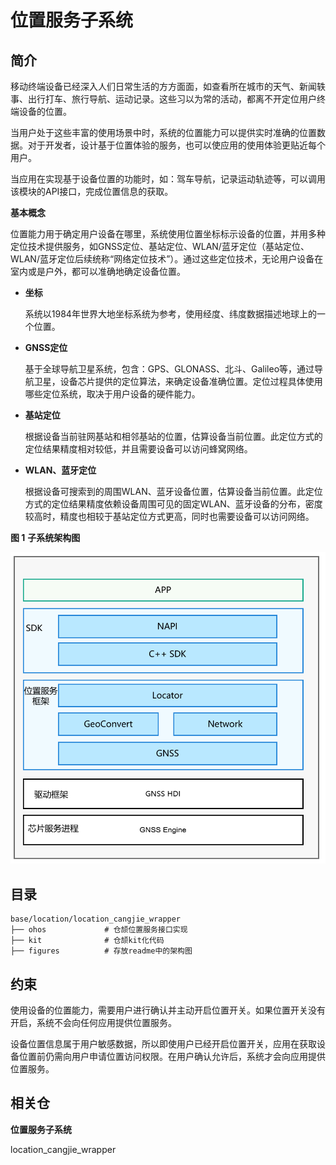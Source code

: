 # 位置服务子系统

## 简介

移动终端设备已经深入人们日常生活的方方面面，如查看所在城市的天气、新闻轶事、出行打车、旅行导航、运动记录。这些习以为常的活动，都离不开定位用户终端设备的位置。

当用户处于这些丰富的使用场景中时，系统的位置能力可以提供实时准确的位置数据。对于开发者，设计基于位置体验的服务，也可以使应用的使用体验更贴近每个用户。

当应用在实现基于设备位置的功能时，如：驾车导航，记录运动轨迹等，可以调用该模块的API接口，完成位置信息的获取。

**基本概念**

位置能力用于确定用户设备在哪里，系统使用位置坐标标示设备的位置，并用多种定位技术提供服务，如GNSS定位、基站定位、WLAN/蓝牙定位（基站定位、WLAN/蓝牙定位后续统称“网络定位技术”）。通过这些定位技术，无论用户设备在室内或是户外，都可以准确地确定设备位置。

-   **坐标**

    系统以1984年世界大地坐标系统为参考，使用经度、纬度数据描述地球上的一个位置。

-   **GNSS定位**

    基于全球导航卫星系统，包含：GPS、GLONASS、北斗、Galileo等，通过导航卫星，设备芯片提供的定位算法，来确定设备准确位置。定位过程具体使用哪些定位系统，取决于用户设备的硬件能力。

-   **基站定位**

    根据设备当前驻网基站和相邻基站的位置，估算设备当前位置。此定位方式的定位结果精度相对较低，并且需要设备可以访问蜂窝网络。

-   **WLAN、蓝牙定位**

    根据设备可搜索到的周围WLAN、蓝牙设备位置，估算设备当前位置。此定位方式的定位结果精度依赖设备周围可见的固定WLAN、蓝牙设备的分布，密度较高时，精度也相较于基站定位方式更高，同时也需要设备可以访问网络。


**图 1** **子系统架构图**  

![](figures/location_zh-1.png)


## 目录

```
base/location/location_cangjie_wrapper
├── ohos             # 仓颉位置服务接口实现
├── kit              # 仓颉kit化代码
├── figures          # 存放readme中的架构图
```

## 约束

使用设备的位置能力，需要用户进行确认并主动开启位置开关。如果位置开关没有开启，系统不会向任何应用提供位置服务。

设备位置信息属于用户敏感数据，所以即使用户已经开启位置开关，应用在获取设备位置前仍需向用户申请位置访问权限。在用户确认允许后，系统才会向应用提供位置服务。

## 相关仓

**位置服务子系统**

location_cangjie_wrapper
